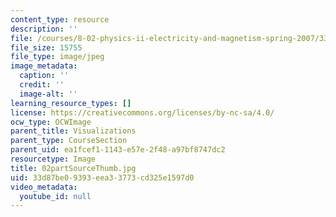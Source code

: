 ```yaml
---
content_type: resource
description: ''
file: /courses/8-02-physics-ii-electricity-and-magnetism-spring-2007/33d87be09393eea33773cd325e1597d0_02partSourceThumb.jpg
file_size: 15755
file_type: image/jpeg
image_metadata:
  caption: ''
  credit: ''
  image-alt: ''
learning_resource_types: []
license: https://creativecommons.org/licenses/by-nc-sa/4.0/
ocw_type: OCWImage
parent_title: Visualizations
parent_type: CourseSection
parent_uid: ea1fcef1-1143-e57e-2f48-a97bf8747dc2
resourcetype: Image
title: 02partSourceThumb.jpg
uid: 33d87be0-9393-eea3-3773-cd325e1597d0
video_metadata:
  youtube_id: null
---
```


